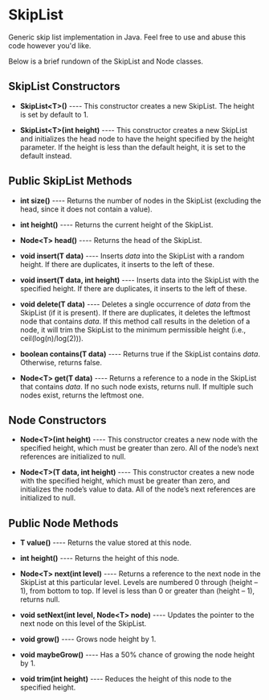 # SkipList
Generic skip list implementation in Java. Feel free to use and abuse this code however you'd like.

Below is a brief rundown of the SkipList and Node classes.

## SkipList Constructors
- **SkipList\<T\>()** ---- This constructor creates a new SkipList. The height is set by default to 1.

- **SkipList\<T\>(int height)** ---- This constructor creates a new SkipList and initializes the head node to have the height specified by the height parameter. If the height is less than the default height, it is set to the default instead.

## Public SkipList Methods

- **int size()** ---- Returns the number of nodes in the SkipList (excluding the head, since it does not
contain a value).

- **int height()** ---- Returns the current height of the SkipList.

- **Node\<T\> head()** ---- Returns the head of the SkipList.

- **void insert(T data)** ---- Inserts *data* into the SkipList with a random height. If there are duplicates, it inserts to the left of these.

- **void insert(T data, int height)** ---- Inserts data into the SkipList with the specified height. If there are duplicates, it inserts to the left of these.

- **void delete(T data)** ---- Deletes a single occurrence of *data* from the SkipList (if it is present). If there are duplicates, it deletes the leftmost node that contains *data*. If this method call results in the deletion of a node, it will trim the SkipList to the minimum permissible height (i.e., ceil(log(n)/log(2))).

- **boolean contains(T data)** ---- Returns true if the SkipList contains *data*. Otherwise, returns false.

- **Node\<T\> get(T data)** ---- Returns a reference to a node in the SkipList that contains *data*. If no such node exists, returns null. If multiple such nodes exist, returns the leftmost one.

## Node Constructors
- **Node\<T\>(int height)** ---- This constructor creates a new node with the specified height, which must be greater than zero. All of the node’s next references are initialized to null. 

- **Node\<T\>(T data, int height)** ---- This constructor creates a new node with the specified height, which must be greater than zero, and
initializes the node’s value to data. All of the node’s next references are initialized to null.

## Public Node Methods
- **T value()** ---- Returns the value stored at this node.

- **int height()** ---- Returns the height of this node.

- **Node\<T\> next(int level)** ---- Returns a reference to the next node in the SkipList at this particular level. Levels
are numbered 0 through (height – 1), from bottom to top. If level is less than 0 or greater than (height – 1), returns null.

- **void setNext(int level, Node\<T\> node)** ---- Updates the pointer to the next node on this level of the SkipList.

- **void grow()** ---- Grows node height by 1.

- **void maybeGrow()** ---- Has a 50% chance of growing the node height by 1.

- **void trim(int height)** ---- Reduces the height of this node to the specified height.
